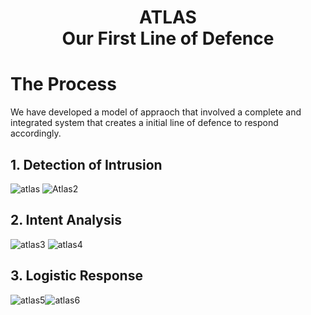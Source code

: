 # <div align = "center">ATLAS<br>Our First Line of Defence</div>

# The Process
We have developed a model of appraoch that involved a complete and integrated system that creates a initial line of defence to respond accordingly.
## 1. Detection of Intrusion
![atlas](https://user-images.githubusercontent.com/36445600/94779989-61e93680-03e5-11eb-84b8-8badd8863ccd.PNG)
![Atlas2](https://user-images.githubusercontent.com/36445600/94780024-6dd4f880-03e5-11eb-9844-2099fc22095e.PNG)

## 2. Intent Analysis
![atlas3](https://user-images.githubusercontent.com/36445600/94780371-f94e8980-03e5-11eb-9053-8286605aac75.PNG)
![atlas4](https://user-images.githubusercontent.com/36445600/94780410-04a1b500-03e6-11eb-98b0-74c5ebdb019a.PNG)

## 3. Logistic Response
![atlas5](https://user-images.githubusercontent.com/36445600/94780514-30249f80-03e6-11eb-89c2-1dd94c018e40.PNG)![atlas6](https://user-images.githubusercontent.com/36445600/94780551-403c7f00-03e6-11eb-8db4-f1ed0909d6f4.PNG)

